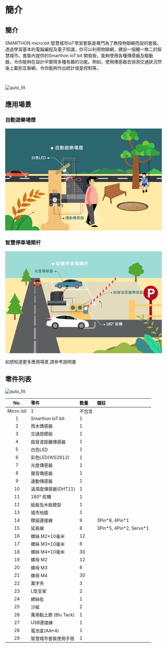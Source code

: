 # 簡介

## 簡介
SMARTHON micro:bit 智慧城市IoT學習套裝是專門為了教授物聯網而設的套裝。透過學習基本的電腦編程及電子知識，你可以利用物聯網，建設一個獨一無二的智慧城市。套裝內提供的Smarthon IoT:bit 開發板，能夠使用各種傳感器及驅動器，令你能夠在設計中實現多種有趣的功能。例如，使用傳感器去偵測交通狀況然後上載到互聯網，令你能夠作出統計或是控制等。

<BR><P>

![auto_fit](images/1_Intro/box.jpg)<BR><P>


## 應用場景
<H3>自動遊樂場燈</H3><P>

![auto_fit](images/1_Intro/case01.png)

<H3>智慧停車場閘杆</H3><P>

![auto_fit](images/1_Intro/case02.png)
<P>
如想知道更多應用場景,請參考說明書<P>

## 零件列表

![auto_fit](images/1_Intro/PartList.png)

No. | 零件 |數量|備註
:-: | :-- | :--| :--
|Micro: bit|1|不包含
1|Smarthon IoT:bit|1|
2|雨水傳感器|1|
3|交通燈模組|1|
4|超音波距離傳感器|1|
5|白色LED|1|
6|彩色LED(WS2812)|1|
7|光度傳感器|1|
8|聲音傳感器|1|
9|運動傳感器|1|
10|溫濕度傳感器(DHT11)|1|
11|180° 舵機|1|
12|紙板及木板模型|1|
13|城市地圖|1|
14|模組連接線 |9|3Pin\*8, 4Pin\*1
15|延長線|8|3Pin\*5, 4Pin\*2, Servo\*1
16|螺絲 M2\*10毫米|12|
17|螺絲 M3\*10毫米|6|
18|螺絲 M4\*10毫米|30|
19|螺母 M2|12|
20|螺母 M3|6|
21|螺母 M4|30|
22|萬字夾|3|
23|L型支架|2|
24|縲絲批|1|
25|沙紙|2|
26|萬用黏土膠 (Blu Tack)|1|
27|USB連接線|1|
28|電池盒(AA*4)|1|
29|智慧城市套裝使用手冊|1|




